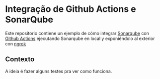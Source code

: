 # Integração de Github Actions e SonarQube

Este repositorio contiene un ejemplo de cómo integrar [Sonarqube](https://docs.sonarsource.com/sonarqube/10.3/) con [Github Actions](https://docs.github.com/es/actions) ejecutando Sonarqube en local y exponiéndolo al exterior con [ngrok](https://ngrok.com/)

## Contexto
A ideia é fazer alguns testes pra ver como funciona.
